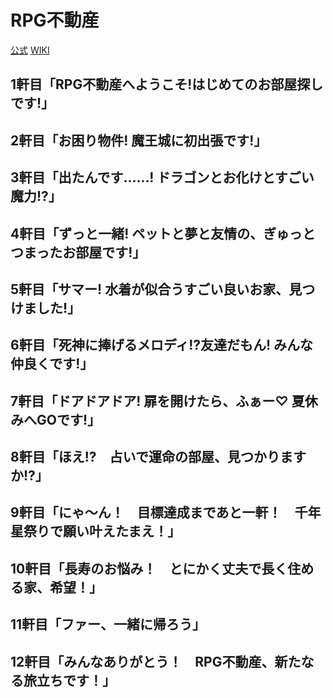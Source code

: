 # RPG不動産

[公式](https://rpg-rs.jp/) 
[WIKI](https://ja.wikipedia.org/wiki/RPG%E4%B8%8D%E5%8B%95%E7%94%A3) 

## 1軒目「RPG不動産へようこそ!はじめてのお部屋探しです!」

## 2軒目「お困り物件! 魔王城に初出張です!」

## 3軒目「出たんです……! ドラゴンとお化けとすごい魔力!?」

## 4軒目「ずっと一緒! ペットと夢と友情の、ぎゅっとつまったお部屋です!」

## 5軒目「サマー! 水着が似合うすごい良いお家、見つけました!」

## 6軒目「死神に捧げるメロディ!?友達だもん! みんな仲良くです!」

## 7軒目「ドアドアドア! 扉を開けたら、ふぁー♡ 夏休みへGOです!」

## 8軒目「ほえ!?　占いで運命の部屋、見つかりますか!?」

## 9軒目「にゃ～ん！　目標達成まであと一軒！　千年星祭りで願い叶えたまえ！」

## 10軒目「長寿のお悩み！　とにかく丈夫で長く住める家、希望！」

## 11軒目「ファー、一緒に帰ろう」

## 12軒目「みんなありがとう！　RPG不動産、新たなる旅立ちです！」
